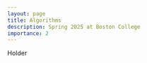 ```yaml
---
layout: page
title: Algorithms
description: Spring 2025 at Boston College
importance: 2
---
```


Holder
